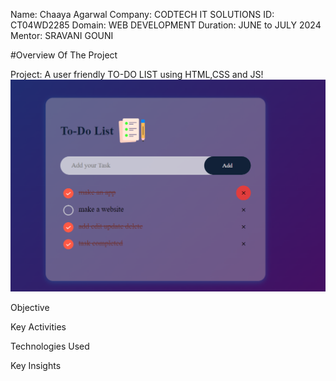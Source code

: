 <!-- # CODTECH-TASK1
A user-friendly To-Do List Web App with CSS, HTML, and JavaScript! -->

Name: Chaaya Agarwal
Company: CODTECH IT SOLUTIONS
ID: CT04WD2285
Domain: WEB DEVELOPMENT
Duration: JUNE to JULY 2024
Mentor: SRAVANI GOUNI

#Overview Of The Project

Project: A user friendly TO-DO LIST using HTML,CSS and JS!
![alt text](image.png)

Objective 

Key Activities

Technologies Used

Key Insights